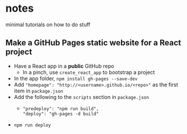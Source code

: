 # notes
minimal tutorials on how to do stuff

## Make a GitHub Pages static website for a React project
- Have a React app in a **public** GitHub repo
  - In a pinch, use `create_react_app` to bootstrap a project
- In the app folder, `npm install gh-pages --save-dev`
- Add `"homepage": "http://<username>.github.io/<repo>"` as the first item in `package.json`
- Add the following to the `scripts` section in `package.json`
  - ```
    "predeploy": "npm run build",
    "deploy": "gh-pages -d build"
    ```
- `npm run deploy`
